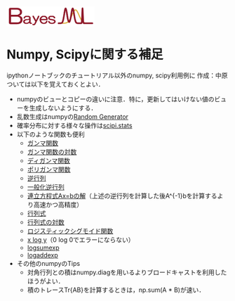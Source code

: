 <img src="../../logos/BayesML_logo.png" width="200">

# Numpy, Scipyに関する補足

<div style="text-align:right;float:right">
作成：中原
</div>

ipythonノートブックのチュートリアル以外のnumpy, scipy利用例については以下を覚えておくとよい．
* numpyのビューとコピーの違いに注意．特に，更新してはいけない値のビューを生成しないようにする．
* 乱数生成はnumpyの[Random Generator](https://numpy.org/doc/stable/reference/random/generator.html)
* 確率分布に対する様々な操作は[scipi.stats](https://docs.scipy.org/doc/scipy/reference/stats.html)
* 以下のような関数も便利
  * [ガンマ関数](https://docs.scipy.org/doc/scipy/reference/generated/scipy.special.gamma.html#scipy.special.gamma)
  * [ガンマ関数の対数](https://docs.scipy.org/doc/scipy/reference/generated/scipy.special.gammaln.html#scipy.special.gammaln)
  * [ディガンマ関数](https://docs.scipy.org/doc/scipy/reference/generated/scipy.special.digamma.html#scipy.special.digamma)
  * [ポリガンマ関数](https://docs.scipy.org/doc/scipy/reference/generated/scipy.special.polygamma.html#scipy.special.polygamma)
  * [逆行列](https://numpy.org/doc/stable/reference/generated/numpy.linalg.inv.html#numpy.linalg.inv)
  * [一般化逆行列](https://numpy.org/doc/stable/reference/generated/numpy.linalg.pinv.html#numpy.linalg.pinv)
  * [連立方程式Ax=bの解](https://numpy.org/doc/stable/reference/generated/numpy.linalg.solve.html#numpy.linalg.solve)（上述の逆行列を計算した後A^{-1}bを計算するより高速かつ高精度）
  * [行列式](https://numpy.org/doc/stable/reference/generated/numpy.linalg.det.html#numpy.linalg.det)
  * [行列式の対数](https://numpy.org/doc/stable/reference/generated/numpy.linalg.slogdet.html#numpy.linalg.slogdet)
  * [ロジスティックシグモイド関数](https://docs.scipy.org/doc/scipy/reference/generated/scipy.special.expit.html)
  * [x log y](https://docs.scipy.org/doc/scipy/reference/generated/scipy.special.xlogy.html#scipy.special.xlogy)（0 log 0でエラーにならない）
  * [logsumexp](https://docs.scipy.org/doc/scipy/reference/generated/scipy.special.logsumexp.html#scipy.special.logsumexp)
  * [logaddexp](https://numpy.org/doc/stable/reference/generated/numpy.logaddexp.html)
* その他のnumpyのTips
  * 対角行列との積はnumpy.diagを用いるよりブロードキャストを利用したほうがよい．
  * 積のトレースTr{AB}を計算するときは，np.sum(A * B)が速い．
